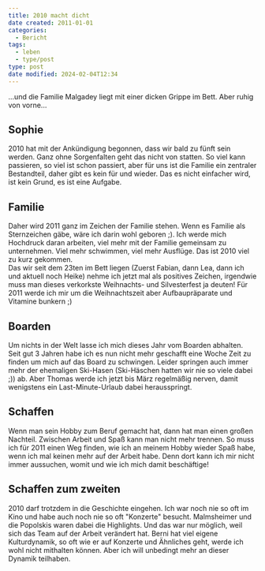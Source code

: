 ```yaml
---
title: 2010 macht dicht
date created: 2011-01-01
categories:
  - Bericht
tags:
  - leben
  - type/post
type: post
date modified: 2024-02-04T12:34
---
```


...und die Familie Malgadey liegt mit einer dicken Grippe im Bett. Aber ruhig von vorne...

## Sophie

2010 hat mit der Ankündigung begonnen, dass wir bald zu fünft sein werden. Ganz ohne Sorgenfalten geht das nicht von statten. So viel kann passieren, so viel ist schon passiert, aber für uns ist die Familie ein zentraler Bestandteil, daher gibt es kein für und wieder. Das es nicht einfacher wird, ist kein Grund, es ist eine Aufgabe.

## Familie

Daher wird 2011 ganz im Zeichen der Familie stehen. Wenn es Familie als Sternzeichen gäbe, wäre ich darin wohl geboren ;). Ich werde mich Hochdruck daran arbeiten, viel mehr mit der Familie gemeinsam zu unternehmen. Viel mehr schwimmen, viel mehr Ausflüge. Das ist 2010 viel zu kurz gekommen.  
Das wir seit dem 23ten im Bett liegen (Zuerst Fabian, dann Lea, dann ich und aktuell noch Heike) nehme ich jetzt mal als positives Zeichen, irgendwie muss man dieses verkorkste Weihnachts- und Silvesterfest ja deuten! Für 2011 werde ich mir um die Weihnachtszeit aber Aufbaupräparate und Vitamine bunkern ;)

## Boarden

Um nichts in der Welt lasse ich mich dieses Jahr vom Boarden abhalten. Seit gut 3 Jahren habe ich es nun nicht mehr geschafft eine Woche Zeit zu finden um mich auf das Board zu schwingen. Leider springen auch immer mehr der ehemaligen Ski-Hasen (Ski-Häschen hatten wir nie so viele dabei ;)) ab. Aber Thomas werde ich jetzt bis März regelmäßig nerven, damit wenigstens ein Last-Minute-Urlaub dabei herausspringt.

## Schaffen

Wenn man sein Hobby zum Beruf gemacht hat, dann hat man einen großen Nachteil. Zwischen Arbeit und Spaß kann man nicht mehr trennen. So muss ich für 2011 einen Weg finden, wie ich an meinem Hobby wieder Spaß habe, wenn ich mal keinen mehr auf der Arbeit habe. Denn dort kann ich mir nicht immer aussuchen, womit und wie ich mich damit beschäftige!

## Schaffen zum zweiten

2010 darf trotzdem in die Geschichte eingehen. Ich war noch nie so oft im Kino und habe auch noch nie so oft "Konzerte" besucht. Malmsheimer und die Popolskis waren dabei die Highlights. Und das war nur möglich, weil sich das Team auf der Arbeit verändert hat. Berni hat viel eigene Kulturdynamik, so oft wie er auf Konzerte und Ähnliches geht, werde ich wohl nicht mithalten können. Aber ich will unbedingt mehr an dieser Dynamik teilhaben.
